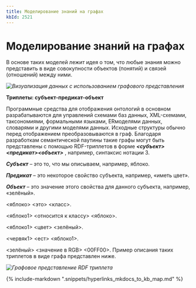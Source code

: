 ```yaml
---
title: Моделирование знаний на графах
kbId: 2521
---
```


# Моделирование знаний на графах

В основе таких моделей лежит идея о том, что любые знания можно представить в виде совокупности объектов (понятий) и связей (отношений) между ними. 

_![Визуализация данных с использованием графового представления](https://kb.comindware.ru/assets/n3_2.png)_

 **Триплеты: субъект-предикат-объект** 

Программные средства для отображения онтологий в основном разрабатываются для управлений схемами баз данных, XML-схемами, таксономиями, формальными языками, ERмоделями данных, словарями и другими моделями данных. Исходные структуры обычно перед отображением преобразовываются в граф. Благодаря разработкам семантической паутины такие графы могут быть представлены с помощью RDF-триплетов в форме  ***<субъект><предикат><объект>***  , например, синтаксис нотации 3. 

 ***Субъект***  – это то, что мы описываем, например, яблоко.

 ***Предикат***  – это некоторое свойство субъекта, например, «иметь цвет».

 ***Объект***  – это значение этого свойства для данного субъекта, например, «зелёный». 

<яблоко> <это> <класс>.
<яблоко1> <относится к классу> <яблоко>.
<яблоко1> <цвет> <зелёный>.
<червяк1> <ест> <яблоко1>.
<зелёный> <значение в RGB> <00FF00>.
Пример описания таких триплетов в виде графа представлен ниже. 

_![Графовое представление RDF триплета](https://kb.comindware.ru/assets/n3_3.png)_

{% include-markdown ".snippets/hyperlinks_mkdocs_to_kb_map.md" %}
